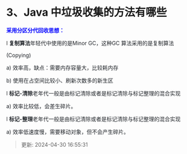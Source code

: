 # 3、Java 中垃圾收集的方法有哪些

**<font style="color:rgb(0,0,255);">采用分区分代回收思想：</font>**

l **<font style="color:rgb(32,36,41);">复制算法</font>**<font style="color:rgb(32,36,41);">年轻代中使用的是</font><font style="color:rgb(32,36,41);">Minor</font><font style="color:rgb(32,36,41);"> GC</font><font style="color:rgb(32,36,41);">，这种</font><font style="color:rgb(32,36,41);">GC</font><font style="color:rgb(32,36,41);"> </font><font style="color:rgb(32,36,41);">算法采用的是复制算法</font>

<font style="color:rgb(32,36,41);">(Copying)</font>

<font style="color:rgb(32,36,41);">a) 效率高，缺点：需要内存容量大，比较耗内存</font>

<font style="color:rgb(32,36,41);">b)</font><font style="color:rgb(32,36,41);"> </font><font style="color:rgb(32,36,41);">使用在占空间比较小、刷新次数多的新生区</font>

<font style="color:rgb(32,36,41);">l</font><font style="color:rgb(32,36,41);"> </font>**<font style="color:rgb(32,36,41);">标记</font>****<font style="color:rgb(32,36,41);">-</font>****<font style="color:rgb(32,36,41);">清除</font>**<font style="color:rgb(32,36,41);">老年代一般是由标记清除或者是标记清除与标记整理的混合实现</font>

<font style="color:rgb(32,36,41);">a</font><font style="color:rgb(32,36,41);">) </font><font style="color:rgb(32,36,41);">效率比较低，会差生碎片。</font>

<font style="color:rgb(32,36,41);">l</font><font style="color:rgb(32,36,41);"> </font>**<font style="color:rgb(32,36,41);">标记</font>****<font style="color:rgb(32,36,41);">-</font>****<font style="color:rgb(32,36,41);">整理</font>**<font style="color:rgb(32,36,41);">老年代一般是由标记清除或者是标记清除与标记整理的混合实现</font>

<font style="color:rgb(32,36,41);">a) 效率低速度慢，需要移动对象，但不会产生碎片。</font>

> 更新: 2024-04-30 16:55:31  
